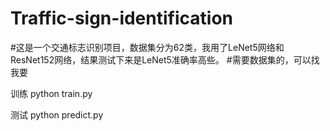 # Traffic-sign-identification

#这是一个交通标志识别项目，数据集分为62类，我用了LeNet5网络和ResNet152网络，结果测试下来是LeNet5准确率高些。
#需要数据集的，可以找我要

训练 python train.py

测试 python predict.py



